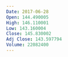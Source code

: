 ```yaml
---
Date: 2017-06-28
Open: 144.490005
High: 146.110001
Low: 143.160004
Close: 145.830002
Adj Close: 143.597794
Volume: 22082400
---
```

